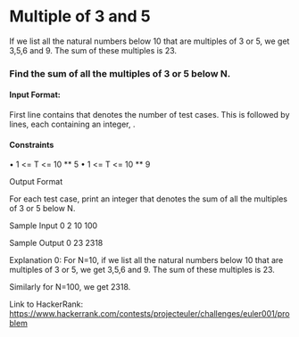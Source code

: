 <h1>Multiple of 3 and 5</h1>

If we list all the natural numbers below 10 that are multiples of 3 or 5, we get 3,5,6 and 9. The sum of these multiples is 23. 

<h3>Find the sum of all the multiples of 3 or 5 below N.</h3>

<h4>Input Format:</h4>
First line contains  that denotes the number of test cases. This is followed by  lines, each containing an integer, .

<h4>Constraints</h4>
• 1 <= T <= 10 ** 5
• 1 <= T <= 10 ** 9

Output Format

For each test case, print an integer that denotes the sum of all the multiples of 3 or 5 below N.

Sample Input 0
2
10
100

Sample Output 0
23
2318

Explanation 0:
For N=10, if we list all the natural numbers below 10 that are multiples of 3 or 5, we get 3,5,6 and 9. The sum of these multiples is 23.

Similarly for N=100, we get 2318.

Link to HackerRank: <a>https://www.hackerrank.com/contests/projecteuler/challenges/euler001/problem</a>
